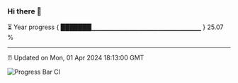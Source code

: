 ### Hi there 👋

⏳ Year progress { ███████▁▁▁▁▁▁▁▁▁▁▁▁▁▁▁▁▁▁▁▁▁▁▁ } 25.07 %

---

⏰ Updated on Mon, 01 Apr 2024 18:13:00 GMT

![Progress Bar CI](https://github.com/liununu/liununu/workflows/Progress%20Bar%20CI/badge.svg)
